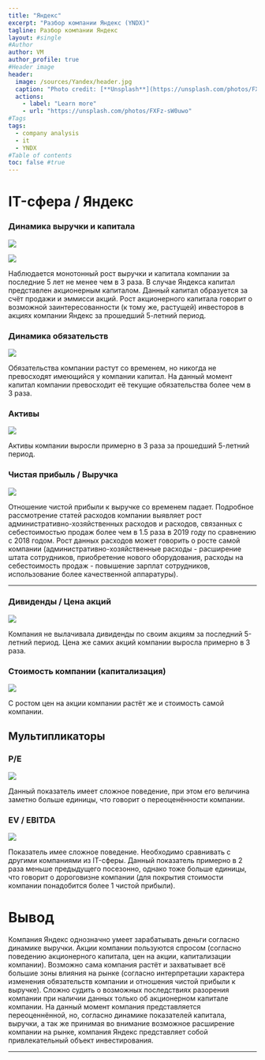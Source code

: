 ```yaml
---
title: "Яндекс"
excerpt: "Разбор компании Яндекс (YNDX)"
tagline: Разбор компании Яндекс
layout: #single
#Author
author: VM
author_profile: true
#Header image
header:
  image: /sources/Yandex/header.jpg
  caption: "Photo credit: [**Unsplash**](https://unsplash.com/photos/FXFz-sW0uwo)"
  actions:
    - label: "Learn more"
    - url: "https://unsplash.com/photos/FXFz-sW0uwo"
#Tags
tags:
  - company analysis
  - it
  - YNDX
#Table of contents
toc: false #true
---
```



# IT-сфера / Яндекс

### Динамика выручки и капитала
![](../sources/Yandex/Yandex_proceeds.png)

![](../sources/Yandex/Yandex_capital.png)

Наблюдается монотонный рост выручки и капитала компании за последние 5 лет не менее чем в 3 раза. В случае Яндекса капитал представлен акционерным капиталом. Данный капитал образуется за счёт продажи и эммисси акций. Рост акционерного капитала говорит о возможной заинтересованности (к тому же, растущей) инвесторов в акциях компании Яндекс за прошедший 5-летний период. 

### Динамика обязательств

![](../sources/Yandex/Yandex_liability.png)

Обязательства компании растут со временем, но никогда не превосходят имеющийся у компании капитал. На данный момент капитал компании превосходит её текущие обязательства более чем в 3 раза.

### Активы

![](../sources/Yandex/Yandex_assets.png)

Активы компании выросли примерно в 3 раза за прошедший 5-летний период. 

###  Чистая прибыль / Выручка

![](../sources/Yandex/Yandex_net_profit_to_proceeds.png)

Отношение чистой прибыли к выручке со временем падает. Подробное рассмотрение статей расходов компании выявляет рост административно-хозяйственных расходов и расходов, связанных с себестоимостью продаж более чем в 1.5 раза в 2019 году по сравнению с 2018 годом. Рост данных расходов может говорить о росте самой компании (административно-хозяйственные расходы  - расширение штата сотрудников, приобретение нового оборудования, расходы на себестоимость продаж - повышение зарплат сотрудников, использование более качественной аппаратуры). 

________

### Дивиденды / Цена акций
![](../sources/Yandex/Yandex_share_rate.png)

Компания не вылачивала дивиденды по своим акциям за последний 5-летний период. Цена же самих акций компании выросла примерно в 3 раза. 

### Стоимость компании (капитализация)

![](../sources/Yandex/Yandex_capitalization.png)

С ростом цен на акции компании растёт же и стоимость самой компании.

## Мультипликаторы

### P/E
![](../sources/Yandex/Yandex_P_to_E.png)

Данный показатель имеет сложное поведение, при этом его величина заметно больше единицы, что говорит о переоценённости компании.

### EV / EBITDA
![](../sources/Yandex/Yandex_EV_to_EBITDA.png)

Показатель имее сложное поведение. Необходимо сравнивать с другими компаниями из IT-сферы.  Данный показатель примерно в 2 раза меньше предыдущего посезонно, однако тоже больше единицы, что говорит о дороговизне компании (для покрытия стоимости компании понадобится более 1 чистой прибыли).

# Вывод

Компания Яндекс однозначно умеет зарабатывать деньги согласно динамике выручки. Акции компании пользуются спросом (согласно поведению акционерного капитала, цен на акции, капитализации компании).  Возможно сама компания растёт и захватывает всё большие зоны влияния на рынке (согласно интерпретации характера изменения обязательств компании и отношения чистой прибыли к выручке). Сложно судить о возможных последствиях разорения компании при наличии данных только об акционерном капитале компании. На данный момент компания представляется переоценнённой, но, согласно динамике показателей капитала, выручки, а так же принимая во внимание возможное расширение компании на рынке, компания Яндекс представляет собой привлекательный объект инвестирования. 
______



